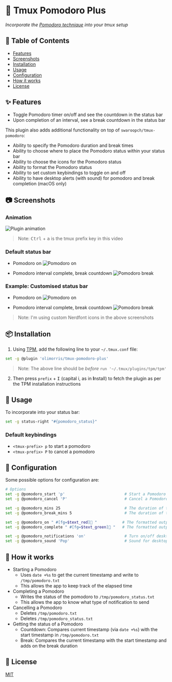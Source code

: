# :tomato: Tmux Pomodoro Plus
<i>Incorporate the <a href="https://en.wikipedia.org/wiki/Pomodoro_Technique">Pomodoro technique</a> into your tmux setup</i>

## :book: Table of Contents

- [Features](#sparkles-features)
- [Screenshots](#camera-screenshots)
- [Installation](#package-installation)
- [Usage](#rocket-usage)
- [Configuration](#wrench-configuration)
- [How it works](#microscope-how-it-works)
- [License](#page_with_curl-license)

## :sparkles: Features
- Toggle Pomodoro timer on/off and see the countdown in the status bar
- Upon completion of an interval, see a break countdown in the status bar

This plugin also adds additional functionality on top of `swaroopch/tmux-pomodoro`:
- Ability to specify the Pomodoro duration and break times
- Ability to choose where to place the Pomodoro status within your status bar
- Ability to choose the icons for the Pomodoro status
- Ability to format the Pomodoro status
- Ability to set custom keybindings to toggle on and off
- Ability to have desktop alerts (with sound) for pomodoro and break completion (macOS only)

## :camera: Screenshots

### Animation
![Plugin animation](https://user-images.githubusercontent.com/9512444/132001146-c0b175bb-d555-4576-ae23-459dcce1606f.gif "Plugin animation")
> Note: <kbd>Ctrl</kbd> + <kbd>a</kbd> is the tmux prefix key in this video

### Default status bar
- Pomodoro on
![Pomodoro on](https://user-images.githubusercontent.com/9512444/132001545-990ecf87-2632-4279-ba76-0302eae00e81.png "Pomodoro on")

- Pomodoro interval complete, break countdown
![Pomodoro break](https://user-images.githubusercontent.com/9512444/132001492-d11d8491-f17e-400a-95b2-df21f4846ae4.png "Pomodoro break")

### Example: Customised status bar
- Pomodoro on
![Pomodoro on](https://user-images.githubusercontent.com/9512444/132001344-0d37ba38-ce9d-4b9f-b0c1-af1c82a4fc0e.png "Pomodoro on")

- Pomodoro interval complete, break countdown
![Pomodoro break](https://user-images.githubusercontent.com/9512444/132001439-cd6b3acd-1cba-42b5-82a6-a351f47d8e98.png "Pomodoro break")

> Note: I'm using custom Nerdfont icons in the above screenshots

## :package: Installation

1. Using [TPM](https://github.com/tmux-plugins/tpm), add the following line to your `~/.tmux.conf` file:

```bash
set -g @plugin 'olimorris/tmux-pomodoro-plus'
```

> Note: The above line should be *before* `run '~/.tmux/plugins/tpm/tpm'`

2. Then press `prefix` + <kbd>I</kbd> (capital i, as in **I**nstall) to fetch the plugin as per the TPM installation instructions

## :rocket: Usage

To incorporate into your status bar:

```bash
set -g status-right "#{pomodoro_status}"
```

### Default keybindings
- `<tmux-prefix> p` to start a pomodoro
- `<tmux-prefix> P` to cancel a pomodoro

## :wrench: Configuration
Some possible options for configuration are:

```bash
# Options
set -g @pomodoro_start 'p'                          # Start a Pomodoro with tmux-prefix + p
set -g @pomodoro_cancel 'P'                         # Cancel a Pomodoro with tmux-prefix key + P

set -g @pomodoro_mins 25                            # The duration of the pomodoro
set -g @pomodoro_break_mins 5                       # The duration of the break after the pomodoro

set -g @pomodoro_on " #[fg=$text_red]🍅 "           # The formatted output when the pomodoro is running
set -g @pomodoro_complete " #[fg=$text_green]🍅 "   # The formatted output when the break is running

set -g @pomodoro_notifications 'on'                 # Turn on/off desktop notifications
set -g @pomodoro_sound 'Pop'                        # Sound for desktop notifications (Run `ls /System/Library/Sounds` for a list of sounds to use)
```

## :microscope: How it works
- Starting a Pomodoro
    - Uses `date +%s` to get the current timestamp and write to `/tmp/pomodoro.txt`
    - This allows the app to keep track of the elapsed time
- Completing a Pomodoro
    - Writes the status of the pomodoro to `/tmp/pomodoro_status.txt`
    - This allows the app to know what type of notification to send
- Cancelling a Pomodoro
    - Deletes `/tmp/pomodoro.txt`
    - Deletes `/tmp/pomodoro_status.txt`
- Getting the status of a Pomodoro
    - Countdown: Compares current timestamp (via `date +%s`) with the start timestamp in `/tmp/pomodoro.txt`
    - Break: Compares the current timestamp with the start timestamp and adds on the break duration

## :page_with_curl: License
[MIT](https://github.com/olimorris/tmux-pomodoro-plus/blob/master/LICENSE.md)
